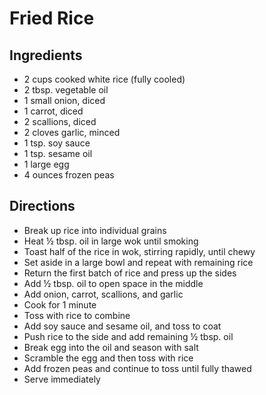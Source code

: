 # Fried Rice

## Ingredients

- 2 cups cooked white rice (fully cooled)
- 2 tbsp. vegetable oil
- 1 small onion, diced
- 1 carrot, diced
- 2 scallions, diced
- 2 cloves garlic, minced
- 1 tsp. soy sauce
- 1 tsp. sesame oil
- 1 large egg
- 4 ounces frozen peas

## Directions

- Break up rice into individual grains
- Heat ½ tbsp. oil in large wok until smoking
- Toast half of the rice in wok, stirring rapidly, until chewy
- Set aside in a large bowl and repeat with remaining rice
- Return the first batch of rice and press up the sides
- Add ½ tbsp. oil to open space in the middle
- Add onion, carrot, scallions, and garlic
- Cook for 1 minute
- Toss with rice to combine
- Add soy sauce and sesame oil, and toss to coat
- Push rice to the side and add remaining ½ tbsp. oil
- Break egg into the oil and season with salt
- Scramble the egg and then toss with rice
- Add frozen peas and continue to toss until fully thawed
- Serve immediately
